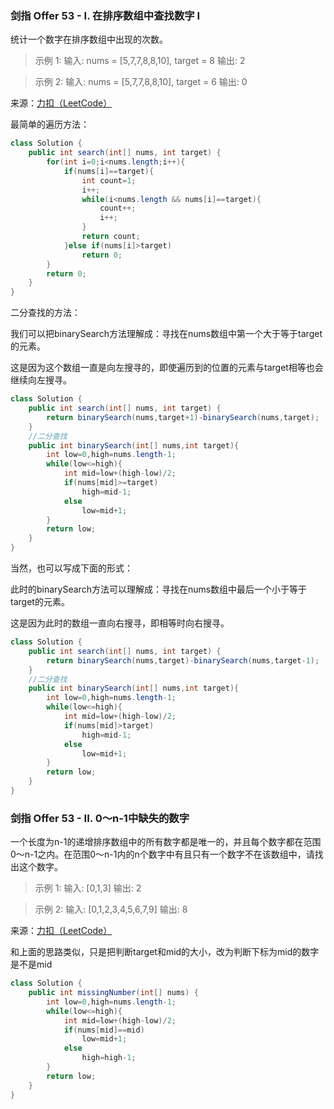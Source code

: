 ### 剑指 Offer 53 - I. 在排序数组中查找数字 I
统计一个数字在排序数组中出现的次数。

>示例 1:
输入: nums = [5,7,7,8,8,10], target = 8
输出: 2

>示例 2:
输入: nums = [5,7,7,8,8,10], target = 6
输出: 0

来源：[力扣（LeetCode）](https://leetcode-cn.com/problems/zai-pai-xu-shu-zu-zhong-cha-zhao-shu-zi-lcof)

最简单的遍历方法：
```java
class Solution {
    public int search(int[] nums, int target) {
        for(int i=0;i<nums.length;i++){
            if(nums[i]==target){
                int count=1;
                i++;
                while(i<nums.length && nums[i]==target){
                    count++;
                    i++;
                }
                return count;
            }else if(nums[i]>target)
                return 0;
        }
        return 0;
    }
}
```

二分查找的方法：

我们可以把binarySearch方法理解成：寻找在nums数组中第一个大于等于target的元素。

这是因为这个数组一直是向左搜寻的，即使遍历到的位置的元素与target相等也会继续向左搜寻。

```java
class Solution {
    public int search(int[] nums, int target) {
        return binarySearch(nums,target+1)-binarySearch(nums,target);
    }
    //二分查找
    public int binarySearch(int[] nums,int target){
        int low=0,high=nums.length-1;
        while(low<=high){
            int mid=low+(high-low)/2;
            if(nums[mid]>=target)
                high=mid-1;
            else 
                low=mid+1;          
        }
        return low;
    }
}
```

当然，也可以写成下面的形式：

此时的binarySearch方法可以理解成：寻找在nums数组中最后一个小于等于target的元素。

这是因为此时的数组一直向右搜寻，即相等时向右搜寻。

```java
class Solution {
    public int search(int[] nums, int target) {
        return binarySearch(nums,target)-binarySearch(nums,target-1);
    }
    //二分查找
    public int binarySearch(int[] nums,int target){
        int low=0,high=nums.length-1;
        while(low<=high){
            int mid=low+(high-low)/2;
            if(nums[mid]>target)
                high=mid-1;
            else 
                low=mid+1;          
        }
        return low;
    }
}
```

### 剑指 Offer 53 - II. 0～n-1中缺失的数字

一个长度为n-1的递增排序数组中的所有数字都是唯一的，并且每个数字都在范围0～n-1之内。在范围0～n-1内的n个数字中有且只有一个数字不在该数组中，请找出这个数字。

>示例 1:
输入: [0,1,3]
输出: 2

>示例 2:
输入: [0,1,2,3,4,5,6,7,9]
输出: 8

来源：[力扣（LeetCode）](https://leetcode-cn.com/problems/que-shi-de-shu-zi-lcof)

和上面的思路类似，只是把判断target和mid的大小，改为判断下标为mid的数字是不是mid

```java
class Solution {
    public int missingNumber(int[] nums) {
        int low=0,high=nums.length-1;
        while(low<=high){
            int mid=low+(high-low)/2;
            if(nums[mid]==mid)
                low=mid+1;
            else 
                high=high-1;
        }
        return low;
    }
}
```
